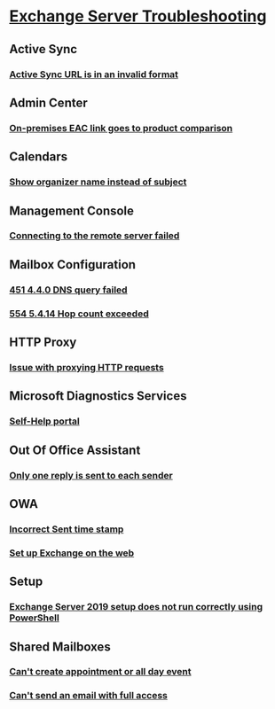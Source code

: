 # [Exchange Server Troubleshooting](../exchange-server.md)

## Active Sync
### [Active Sync URL is in an invalid format](../active-sync/url-invalid-format.md)

## Admin Center
### [On-premises EAC link goes to product comparison](../admin-center/o365-link-eac-redirect-product-comparison.md)
## Calendars
### [Show organizer name instead of subject](../calendars/calendar-shows-organizer-name.md)

## Management Console
### [Connecting to the remote server failed](../management-console/connecting-remote-server-failed.md)

## Mailbox Configuration
### [451 4.4.0 DNS query failed](../mailbox-configuration/dns-query-failed.md)
### [554 5.4.14 Hop count exceeded](../mailbox-configuration/hop-count-exceeded-possible-mail-loop.md)

## HTTP Proxy
### [Issue with proxying HTTP requests](../http-proxy/400-bad-request.md)

## Microsoft Diagnostics Services
### [Self-Help portal](../microsoft-diagnostics-services/self-help-portal.md)

## Out Of Office Assistant
### [Only one reply is sent to each sender](../out-of-office-assistant/one-reply-sent-sender.md)

## OWA
### [Incorrect Sent time stamp](../owa/incorrect-sent-time-stamp.md)
### [Set up Exchange on the web](../owa/set-up-web-access.md)

## Setup
### [Exchange Server 2019 setup does not run correctly using PowerShell](../setup/ex2019-setup-does-not-run-correctly-started-powershell.md)

## Shared Mailboxes
### [Can't create appointment or all day event](../shared-mailboxes/cannot-create-appointment.md)
### [Can't send an email with full access](../shared-mailboxes/cannot-send-email-with-full-access.md)